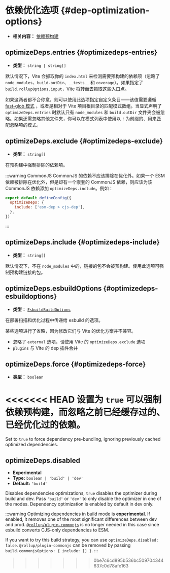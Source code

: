 # 依赖优化选项 {#dep-optimization-options}

- **相关内容：** [依赖预构建](/guide/dep-pre-bundling)

## optimizeDeps.entries {#optimizedeps-entries}

- **类型：** `string | string[]`

默认情况下，Vite 会抓取你的 `index.html` 来检测需要预构建的依赖项（忽略了`node_modules`、`build.outDir`、`__tests__` 和 `coverage`）。如果指定了 `build.rollupOptions.input`，Vite 将转而去抓取这些入口点。

如果这两者都不合你意，则可以使用此选项指定自定义条目——该值需要遵循 [fast-glob 模式](https://github.com/mrmlnc/fast-glob#basic-syntax) ，或者是相对于 Vite 项目根目录的匹配模式数组。当显式声明了 `optimizeDeps.entries` 时默认只有 `node_modules` 和 `build.outDir` 文件夹会被忽略。如果还需忽略其他文件夹，你可以在模式列表中使用以 `!` 为前缀的、用来匹配忽略项的模式。

## optimizeDeps.exclude {#optimizedeps-exclude}

- **类型：** `string[]`

在预构建中强制排除的依赖项。

:::warning CommonJS
CommonJS 的依赖不应该排除在优化外。如果一个 ESM 依赖被排除在优化外，但是却有一个嵌套的 CommonJS 依赖，则应该为该 CommonJS 依赖添加 `optimizeDeps.include`。例如：

```js
export default defineConfig({
  optimizeDeps: {
    include: ['esm-dep > cjs-dep'],
  },
})
```

:::

## optimizeDeps.include {#optimizedeps-include}

- **类型：** `string[]`

默认情况下，不在 `node_modules` 中的，链接的包不会被预构建。使用此选项可强制预构建链接的包。

## optimizeDeps.esbuildOptions {#optimizedeps-esbuildoptions}

- **类型：** [`EsbuildBuildOptions`](https://esbuild.github.io/api/#simple-options)

在部署扫描和优化过程中传递给 esbuild 的选项。

某些选项进行了省略，因为修改它们与 Vite 的优化方案并不兼容。

- 忽略了 `external` 选项，请使用 Vite 的 `optimizeDeps.exclude` 选项
- `plugins` 与 Vite 的 dep 插件合并

## optimizeDeps.force {#optimizedeps-force}

- **类型：** `boolean`

<<<<<<< HEAD
设置为 `true` 可以强制依赖预构建，而忽略之前已经缓存过的、已经优化过的依赖。
=======
Set to `true` to force dependency pre-bundling, ignoring previously cached optimized dependencies.

## optimizeDeps.disabled

- **Experimental**
- **Type:** `boolean | 'build' | 'dev'`
- **Default:** `'build'`

Disables dependencies optimizations, `true` disables the optimizer during build and dev. Pass `'build'` or `'dev'` to only disable the optimizer in one of the modes. Dependency optimization is enabled by default in dev only.

:::warning
Optimizing dependencies in build mode is **experimental**. If enabled, it removes one of the most significant differences between dev and prod. [`@rollup/plugin-commonjs`](https://github.com/rollup/plugins/tree/master/packages/commonjs) is no longer needed in this case since esbuild converts CJS-only dependencies to ESM.

If you want to try this build strategy, you can use `optimizeDeps.disabled: false`. `@rollup/plugin-commonjs` can be removed by passing `build.commonjsOptions: { include: [] }`.
:::
>>>>>>> 0be7c6cd895b536bc509704344637c0d78afe163
